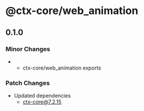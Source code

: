 # @ctx-core/web_animation

## 0.1.0

### Minor Changes

- - ctx-core/web_animation exports

### Patch Changes

- Updated dependencies
  - ctx-core@7.2.15
